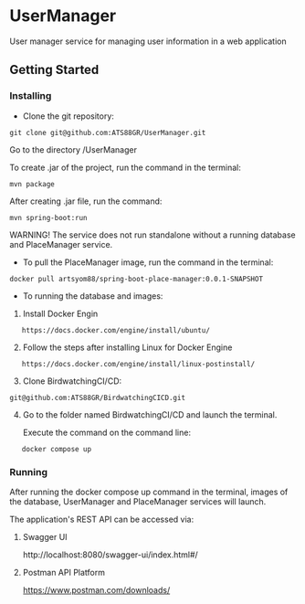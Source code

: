 # UserManager
User manager service for managing user information in a web application
## Getting Started
### Installing

* Clone the git repository:

```
git clone git@github.com:ATS88GR/UserManager.git
```

Go to the directory /UserManager

To create .jar of the project, run the command in the terminal:
```
mvn package
```
After creating .jar file, run the command: 
```
mvn spring-boot:run
```
WARNING! The service does not run standalone without a running database and PlaceManager service.

* To pull the PlaceManager image, run the command in the terminal:

```
docker pull artsyom88/spring-boot-place-manager:0.0.1-SNAPSHOT
```

* To running the database and images:
1. Install Docker Engin
```
   https://docs.docker.com/engine/install/ubuntu/
   ```
2. Follow the steps after installing Linux for Docker Engine

```
   https://docs.docker.com/engine/install/linux-postinstall/
   ```
3. Clone BirdwatchingCI/CD:
```
git@github.com:ATS88GR/BirdwatchingCICD.git  
```
4. Go to the folder named BirdwatchingCI/CD and launch the terminal.

   Execute the command on the command line:
```
   docker compose up
```

### Running

After running the docker compose up command in the terminal, images of the database, UserManager and PlaceManager services will launch.

The application's REST API can be accessed via:

1. Swagger UI

   http://localhost:8080/swagger-ui/index.html#/

2. Postman API Platform 

    https://www.postman.com/downloads/